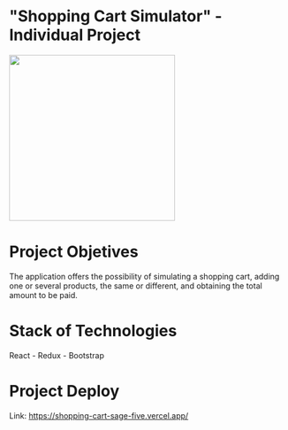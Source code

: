 # "Shopping Cart Simulator" - Individual Project

<p align='left'>
    <img src='https://blog.hubspot.com/hs-fs/hubfs/ecommerce-10.jpg?width=595&height=400&name=ecommerce-10.jpg' width=300px</img>
</p>

# Project Objetives
The application offers the possibility of simulating a shopping cart, adding one or several products, the same or different, and obtaining the total amount to be paid.

# Stack of Technologies

React - Redux - Bootstrap

# Project Deploy

Link: https://shopping-cart-sage-five.vercel.app/
